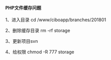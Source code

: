 #### PHP文件缓存问题



1、进入目录 cd /www/ciboapp/branches/201801

2、删除缓存目录 rm -rf storage

3、更新项目svn

4、给权限  chmod -R 777 storage

